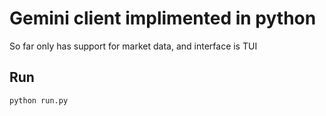 # Gemini client implimented in python

So far only has support for market data, and interface is TUI

## Run

```bash
python run.py
```
